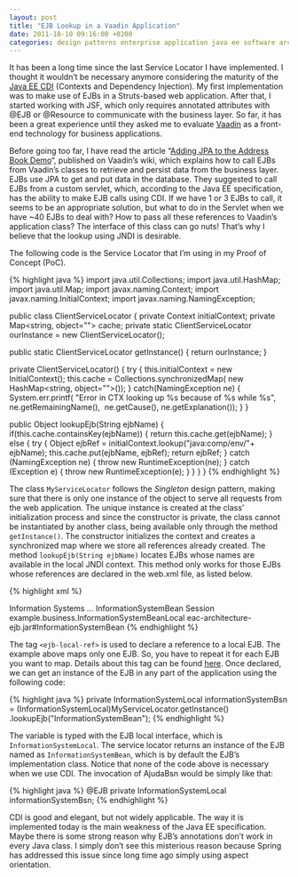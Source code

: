 ```yaml
---
layout: post
title: "EJB Lookup in a Vaadin Application"
date: 2011-10-10 09:16:00 +0200
categories: design patterns enterprise application java ee software architecture
---
```


It has been a long time since the last Service Locator I have implemented. I thought it wouldn’t be necessary anymore considering the maturity of the [Java EE CDI](http://download.oracle.com/javaee/6/tutorial/doc/gjbnr.html) (Contexts and Dependency Injection). My first implementation was to make use of EJBs in a Struts-based web application. After that, I started working with JSF, which only requires annotated attributes with @EJB or @Resource to communicate with the business layer. So far, it has been a great experience until they asked me to evaluate [Vaadin](http://www.vaadin.com/) as a front-end technology for business applications.

Before going too far, I have read the article “[Adding JPA to the Address Book Demo](https://vaadin.com/wiki/-/wiki/Main/Adding%20JPA%20to%20the%20Address%20Book%20Demo)“, published on Vaadin’s wiki, which explains how to call EJBs from Vaadin’s classes to retrieve and persist data from the business layer. EJBs use JPA to get and put data in the database. They suggested to call EJBs from a custom servlet, which, according to the Java EE specification, has the ability to make EJB calls using CDI. If we have 1 or 3 EJBs to call, it seems to be an appropriate solution, but what to do in the Servlet when we have ~40 EJBs to deal with? How to pass all these references to Vaadin’s application class? The interface of this class can go nuts! That’s why I believe that the lookup using JNDI is desirable.

The following code is the Service Locator that I’m using in my Proof of Concept (PoC).

{% highlight java %}
import java.util.Collections;
import java.util.HashMap;
import java.util.Map;
import javax.naming.Context;
import javax.naming.InitialContext;
import javax.naming.NamingException;

public class ClientServiceLocator {
  private Context initialContext;
  private Map<string, object=""> cache;
  private static ClientServiceLocator ourInstance =
      new ClientServiceLocator();

  public static ClientServiceLocator getInstance() {
    return ourInstance;
  }

  private ClientServiceLocator() {
    try {
      this.initialContext = new InitialContext();
      this.cache = Collections.synchronizedMap(
          new HashMap<string, object="">());
    } catch(NamingException ne) {
      System.err.printf(
          "Error in CTX looking up %s because of %s while %s",
          ne.getRemainingName(), 
          ne.getCause(),
          ne.getExplanation());
    }
  }

  public Object lookupEjb(String ejbName) {
    if(this.cache.containsKey(ejbName)) {
      return this.cache.get(ejbName);
    }
    else {
      try {
        Object ejbRef = initialContext.lookup("java:comp/env/"+ ejbName);
        this.cache.put(ejbName, ejbRef);
        return ejbRef;
      } catch (NamingException ne) {
        throw new RuntimeException(ne);
      } catch (Exception e) {
        throw new RuntimeException(e);
      }
    }
  }
}
{% endhighlight %}

The class `MyServiceLocator` follows the _Singleton_ design pattern, making sure that there is only one instance of the object to serve all requests from the web application. The unique instance is created at the class’ initialization process and since the constructor is private, the class cannot be instantiated by another class, being available only through the method `getInstance()`. The constructor initializes the context and creates a synchronized map where we store all references already created. The method `lookupEjb(String ejbName)` locates EJBs whose names are available in the local JNDI context. This method only works for those EJBs whose references are declared in the web.xml file, as listed below.

{% highlight xml %}
<web-app version=”2.5″
    xmlns:xsi="http://www.w3.org/2001/XMLSchema-instance"
    xmlns="http://java.sun.com/xml/ns/javaee"
    xsi:schemalocation="http://java.sun.com/xml/ns/javaee http://java.sun.com/xml/ns/javaee/web-app_2_5.xsd">

  <display-name>Information Systems</display-name>
  ...
  <ejb-local-ref>
    <ejb-ref-name>InformationSystemBean</ejb-ref-name>
    <ejb-ref-type>Session</ejb-ref-type>
    <local>example.business.InformationSystemBeanLocal</local>
    <ejb-link>eac-architecture-ejb.jar#InformationSystemBean</ejb-link>
  </ejb-local-ref>
</web-app>
{% endhighlight %}

The tag `<ejb-local-ref>` is used to declare a reference to a local EJB. The example above maps only one EJB. So, you have to repeat it for each EJB you want to map. Details about this tag can be found [here](http://download.oracle.com/docs/cd/E13222_01/wls/docs81/webapp/web_xml.html#1013984). Once declared, we can get an instance of the EJB in any part of the application using the following code:

{% highlight java %}
private InformationSystemLocal informationSystemBsn =
    (InformationSystemLocal)MyServiceLocator.getInstance()
        .lookupEjb("InformationSystemBean");
{% endhighlight %}

The variable is typed with the EJB local interface, which is `InformationSystemLocal`. The service locator returns an instance of the EJB named as `InformationSystemBean`, which is by default the EJB’s implementation class. Notice that none of the code above is necessary when we use CDI. The invocation of AjudaBsn would be simply like that:

{% highlight java %}
@EJB
private InformationSystemLocal informationSystemBsn;
{% endhighlight %}

CDI is good and elegant, but not widely applicable. The way it is implemented today is the main weakness of the Java EE specification. Maybe there is some strong reason why EJB’s annotations don’t work in every Java class. I simply don’t see this misterious reason because Spring has addressed this issue since long time ago simply using aspect orientation.
